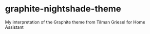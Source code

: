 # graphite-nightshade-theme
My interpretation of the Graphite theme from Tilman Griesel for Home Assistant
